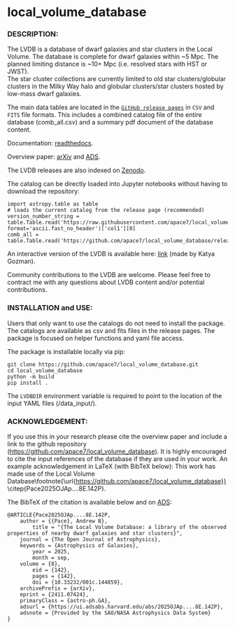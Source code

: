 # **local_volume_database** 

### DESCRIPTION:

The LVDB is a database of dwarf galaxies and star clusters in the Local Volume. The database is complete for dwarf galaxies within ~5 Mpc. 
The planned limiting distance is ~10+ Mpc (i.e. resolved stars with HST or JWST).  
The star cluster collections are currently limited to old star clusters/globular clusters in the Milky Way halo and globular clusters/star clusters hosted by low-mass dwarf galaxies.

The main data tables are located in the [`GitHub release pages`](https://github.com/apace7/local_volume_database/releases/) in `CSV` and `FITS` file formats. This includes a combined catalog file of the entire database (comb_all.csv) and a summary pdf document of the database content. 



Documentation: [readthedocs](https://local-volume-database.readthedocs.io/en/latest/index.html).

Overview paper: [arXiv](https://arxiv.org/abs/2411.07424) and  [ADS](https://ui.adsabs.harvard.edu/abs/2024arXiv241107424P/abstract).

The LVDB releases are also indexed on [Zenodo](https://doi.org/10.5281/zenodo.14076714).

The catalog can be directly loaded into Jupyter notebooks without having to download the repository:

    import astropy.table as table
    # loads the current catalog from the release page (recommended)
    version_number_string = table.Table.read('https://raw.githubusercontent.com/apace7/local_volume_database/main/code/release_version.txt', format='ascii.fast_no_header')['col1'][0]
    comb_all = table.Table.read('https://github.com/apace7/local_volume_database/releases/download/'+version_number_string+'/comb_all.csv')


An interactive version of the LVDB is available here: [link](https://lvd-interactive.streamlit.app/) (made by Katya Gozman).

Community contributions to the LVDB are welcome. Please feel free to contract me with any questions about LVDB content and/or potential contributions. 

### INSTALLATION and USE:

Users that only want to use the catalogs do not need to install the package. 
The catalogs are available as csv and fits files in the release pages.
The package is focused on helper functions and yaml file access. 


The package is installable locally via pip:

```
git clone https://github.com/apace7/local_volume_database.git
cd local_volume_database
python -m build
pip install .
```

The `LVDBDIR` environment variable is required to point to the location of the input YAML files (/data_input/). 

### ACKNOWLEDGEMENT:

If you use this in your research please cite the overview paper and include a link to the github repository (https://github.com/apace7/local_volume_database). It is highly encouraged to cite the input references of the database if they are used in your work. An example acknowledgement in LaTeX (with BibTeX below): This work has made use of the Local Volume Database\footnote{\url{https://github.com/apace7/local_volume_database}} \citep{Pace2025OJAp....8E.142P}. 

The BibTeX of the citation is available below and on [ADS](https://ui.adsabs.harvard.edu/abs/2025OJAp....8E.142P/exportcitation):

    @ARTICLE{Pace2025OJAp....8E.142P,
        author = {{Pace}, Andrew B},
            title = "{The Local Volume Database: a library of the observed properties of nearby dwarf galaxies and star clusters}",
        journal = {The Open Journal of Astrophysics},
        keywords = {Astrophysics of Galaxies},
            year = 2025,
            month = sep,
        volume = {8},
            eid = {142},
            pages = {142},
            doi = {10.33232/001c.144859},
        archivePrefix = {arXiv},
        eprint = {2411.07424},
        primaryClass = {astro-ph.GA},
        adsurl = {https://ui.adsabs.harvard.edu/abs/2025OJAp....8E.142P},
        adsnote = {Provided by the SAO/NASA Astrophysics Data System}
    }




